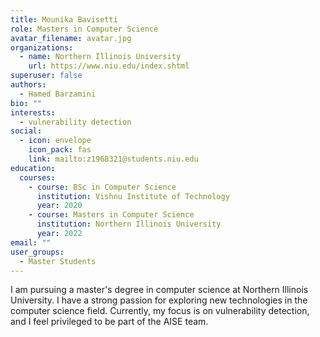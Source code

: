 ```yaml
---
title: Mounika Bavisetti
role: Masters in Computer Science
avatar_filename: avatar.jpg
organizations:
  - name: Northern Illinois University
    url: https://www.niu.edu/index.shtml
superuser: false
authors:
  - Hamed Barzamini
bio: ""
interests:
  - vulnerability detection
social:
  - icon: envelope
    icon_pack: fas
    link: mailto:z1968321@students.niu.edu
education:
  courses:
    - course: BSc in Computer Science
      institution: Vishnu Institute of Technology
      year: 2020
    - course: Masters in Computer Science
      institution: Northern Illinois University
      year: 2022
email: ""
user_groups:
  - Master Students
---
```

I am pursuing a master's degree in computer science at Northern Illinois University. I have a strong passion for exploring new technologies in the computer science field. Currently, my focus is on vulnerability detection, and I feel privileged to be part of the AISE team.